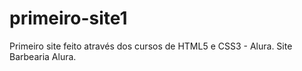 # primeiro-site1
Primeiro site feito através dos cursos de HTML5 e CSS3 - Alura. Site Barbearia Alura.
